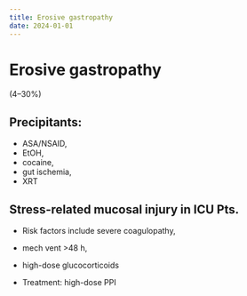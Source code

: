 ```yaml
---
title: Erosive gastropathy
date: 2024-01-01
---
```

# Erosive gastropathy

(4–30%)

## Precipitants:
* ASA/NSAID,
* EtOH,
* cocaine,
* gut ischemia,
* XRT

## Stress-related mucosal injury in ICU Pts.
* Risk factors include severe coagulopathy,
* mech vent >48 h,
* high-dose glucocorticoids

* Treatment: high-dose PPI
